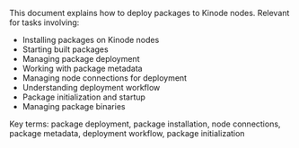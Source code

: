 This document explains how to deploy packages to Kinode nodes. Relevant for tasks involving:
- Installing packages on Kinode nodes
- Starting built packages
- Managing package deployment
- Working with package metadata
- Managing node connections for deployment
- Understanding deployment workflow
- Package initialization and startup
- Managing package binaries

Key terms: package deployment, package installation, node connections, package metadata, deployment workflow, package initialization